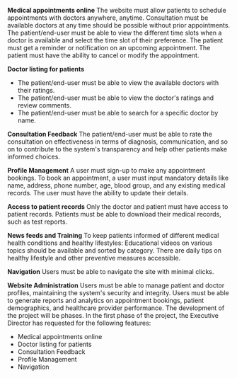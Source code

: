 **Medical appointments online**
The website must allow patients to schedule appointments with doctors anywhere, anytime.
Consultation must be available doctors at any time should be possible without prior appointments.
The patient/end-user must be able to view the different time slots when a doctor is available and select the time slot of their preference.
The patient must get a reminder or notification on an upcoming appointment.
The patient must have the ability to cancel or modify the appointment.

**Doctor listing for patients**
- The patient/end-user must be able to view the available doctors with their ratings.
- The patient/end-user must be able to view the doctor's ratings and review comments.
- The patient/end-user must be able to search for a specific doctor by name.
 
**Consultation Feedback**
The patient/end-user must be able to rate the consultation on effectiveness in terms of diagnosis, communication, and so on to contribute to the system's transparency and help other patients make informed choices.

**Profile Management**
A user must sign-up to make any appointment bookings.
To book an appointment, a user must input mandatory details like name, address, phone number, age, blood group, and any existing medical records.
The user must have the ability to update their details.

**Access to patient records**
Only the doctor and patient must have access to patient records.
Patients must be able to download their medical records, such as test reports.

**News feeds and Training**
To keep patients informed of different medical health conditions and healthy lifestyles:
Educational videos on various topics should be available and sorted by category.
There are daily tips on healthy lifestyle and other preventive measures accessible.

**Navigation**
Users must be able to navigate the site with minimal clicks.

**Website Administration**
Users must be able to manage patient and doctor profiles, maintaining the system's security and integrity.
Users must be able to generate reports and analytics on appointment bookings, patient demographics, and healthcare provider performance.
The development of the project will be phases. 
In the first phase of the project, the Executive Director has requested for the following features:
- Medical appointments online
- Doctor listing for patients
- Consultation Feedback
- Profile Management
- Navigation

  

